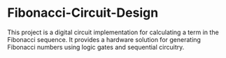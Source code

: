 # Fibonacci-Circuit-Design

This project is a digital circuit implementation for calculating a term in the Fibonacci sequence. It provides a hardware solution for generating Fibonacci numbers using logic gates and sequential circuitry.
